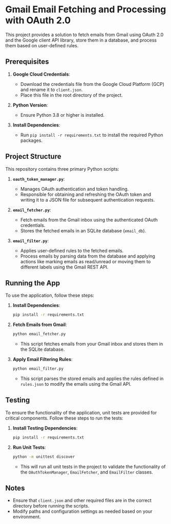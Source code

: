 # Gmail Email Fetching and Processing with OAuth 2.0

This project provides a solution to fetch emails from Gmail using OAuth 2.0 and the Google client API library, store them in a database, and process them based on user-defined rules.

## Prerequisites

1. **Google Cloud Credentials**:
    - Download the credentials file from the Google Cloud Platform (GCP) and rename it to `client.json`.
    - Place this file in the root directory of the project.

2. **Python Version**:
    - Ensure Python 3.8 or higher is installed.

3. **Install Dependencies**:
    - Run `pip install -r requirements.txt` to install the required Python packages.

## Project Structure

This repository contains three primary Python scripts:

1. **`oauth_token_manager.py`**:
    - Manages OAuth authentication and token handling.
    - Responsible for obtaining and refreshing the OAuth token and writing it to a JSON file for subsequent authentication requests.

2. **`email_fetcher.py`**:
    - Fetch emails from the Gmail inbox using the authenticated OAuth credentials.
    - Stores the fetched emails in an SQLite database (`email_db`).

3. **`email_filter.py`**:
    - Applies user-defined rules to the fetched emails.
    - Process emails by parsing data from the database and applying actions like marking emails as read/unread or moving them to different labels using the Gmail REST API.

## Running the App

To use the application, follow these steps:

1. **Install Dependencies**:
    ```bash
    pip install -r requirements.txt
    ```

2. **Fetch Emails from Gmail**:
    ```bash
    python email_fetcher.py
    ```
    - This script fetches emails from your Gmail inbox and stores them in the SQLite database.

3. **Apply Email Filtering Rules**:
    ```bash
    python email_filter.py
    ```
    - This script parses the stored emails and applies the rules defined in `rules.json` to modify the emails using the Gmail API.

## Testing

To ensure the functionality of the application, unit tests are provided for critical components. Follow these steps to run the tests:

1. **Install Testing Dependencies**:
    ```bash
    pip install -r requirements.txt
    ```

2. **Run Unit Tests**:
    ```bash
    python -m unittest discover
    ```
    - This will run all unit tests in the project to validate the functionality of the `OAuthTokenManager`, `EmailFetcher`, and `EmailFilter` classes.

## Notes

- Ensure that `client.json` and other required files are in the correct directory before running the scripts.
- Modify paths and configuration settings as needed based on your environment.
